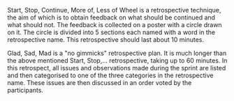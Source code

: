 Start, Stop, Continue, More of, Less of Wheel is a retrospective technique, the aim of which is to obtain feedback on what should be continued and what should not.
The feedback is collected on a poster with a circle drawn on it. The circle is divided into 5 sections each named with a word in the retrospective name. This retrospective should last about 10 minutes.

Glad, Sad, Mad is a "no gimmicks" retrospective plan. It is much longer than the above mentioned Start, Stop,... retrospective, taking up to 60 minutes.
In this retrospect, all issues and observations made during the sprint are listed and then categorised to one of the three categories in the retrospective name. These issues are then discussed in an order voted by the participants.
